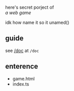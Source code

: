 here's secret porject of  
*a web game*

idk how name it
so it unamed()


## guide
see [/doc](document) at `/doc`

## enterence
- game.html  
- index.ts
